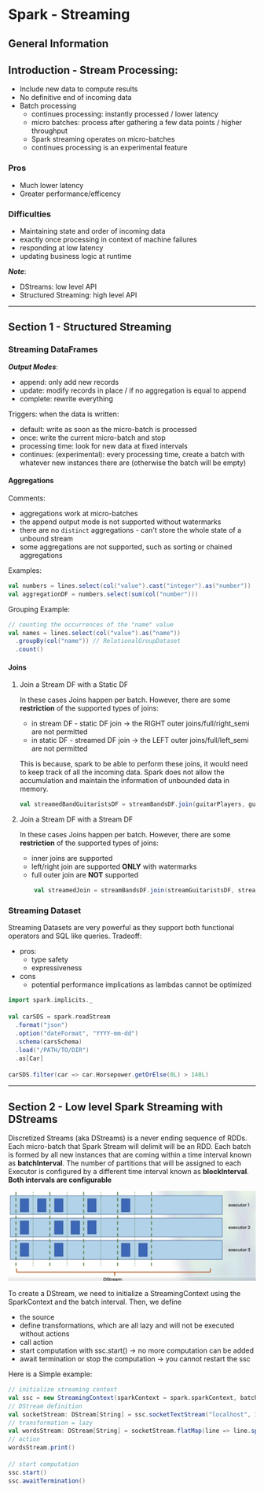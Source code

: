 # Spark - Streaming

## General Information

## Introduction - Stream Processing: 

- Include new data to compute results
- No definitive end of incoming data
- Batch processing 
  - continues processing: instantly processed / lower latency
  - micro batches: process after gathering a few data points / higher throughput
  - Spark streaming operates on micro-batches
  - continues processing is an experimental feature

### Pros
 - Much lower latency
 - Greater performance/efficency

### Difficulties
- Maintaining state and order of incoming data
- exactly once processing in context of machine failures
- responding at low latency
- updating business logic at runtime

_**Note**_: 
 - DStreams: low level API 
 - Structured Streaming: high level API

---
## Section 1 - Structured Streaming

### Streaming DataFrames

 _**Output Modes**_:
- append: only add new records
- update: modify records in place / if no aggregation is equal to append
- complete: rewrite everything 

Triggers: when the data is written:
- default: write as soon as the micro-batch is processed
- once: write the current micro-batch and stop
- processing time: look for new data at fixed intervals
- continues: (experimental): every processing time, create a batch with whatever new instances there are (otherwise the batch will be empty)


#### Aggregations

Comments:
- aggregations work at micro-batches
- the append output mode is not supported without watermarks
- there are no `distinct` aggregations - can't store the whole state of a unbound stream
- some aggregations are not supported, such as sorting or chained aggregations

Examples:
```scala
val numbers = lines.select(col("value").cast("integer").as("number"))
val aggregationDF = numbers.select(sum(col("number")))
```

Grouping Example:
```scala
// counting the occurrences of the "name" value
val names = lines.select(col("value").as("name"))
  .groupBy(col("name")) // RelationalGroupDataset
  .count()
```

#### Joins

1. Join a Stream DF with a Static DF

    In these cases Joins happen per batch. However, there are some **restriction** of the supported types of joins:
   - in stream DF - static DF join -> the RIGHT outer joins/full/right_semi are not permitted
   - in static DF - streamed DF join -> the LEFT outer joins/full/left_semi are not permitted

    This is because, spark to be able to perform these joins, it would need to keep track of all the incoming data.
    Spark does not allow the accumulation and maintain the information of unbounded data in memory.

    ```scala
    val streamedBandGuitaristsDF = streamBandsDF.join(guitarPlayers, guitarPlayers.col("band") === streamBandsDF.col("id"), "inner")
    ```

2. Join a Stream DF with a Stream DF

   In these cases Joins happen per batch. However, there are some **restriction** of the supported types of joins:
   -  inner joins are supported
   - left/right join are supported **ONLY** with watermarks
   - full outer join are **NOT** supported

    ```scala
        val streamedJoin = streamBandsDF.join(streamGuitaristsDF, streamGuitaristsDF.col("band") === streamBandsDF.col("id"), "inner")
    ```
   
### Streaming Dataset

Streaming Datasets are very powerful as they support both functional operators and SQL like queries.
Tradeoff:
 - pros: 
   - type safety
   - expressiveness
 - cons
   - potential performance implications as lambdas cannot be optimized

```scala
import spark.implicits._

val carSDS = spark.readStream
  .format("json")
  .option("dateFormat", "YYYY-mm-dd")
  .schema(carsSchema)
  .load("/PATH/TO/DIR")
  .as[Car]

carSDS.filter(car => car.Horsepower.getOrElse(0L) > 140L)
```
---
## Section 2 - Low level Spark Streaming with DStreams

Discretized Streams (aka DStreams) is a never ending sequence of RDDs. Each micro-batch that Spark Stream will delimit will be an RDD. 
Each batch is formed by all new instances that are coming within a time interval known as **batchInterval**. The number of partitions 
that will be assigned to each Executor is configured by a different time interval known as **blockInterval**. **Both intervals are configurable**

![fibonacci_seq_cycle.png](https://raw.githubusercontent.com/GiorgosMandi/ScalaProjects/main/spark-projects/src/main/resources/images/dstream.png)

To create a DStream, we need to initialize a StreamingContext using the SparkContext and the batch interval. Then, we
define

- the source
- define transformations, which are all lazy and will not be executed without actions
- call action
- start computation with ssc.start() -> no more computation can be added
- await termination or stop the computation -> you cannot restart the ssc 

Here is a Simple example:

```scala
// initialize streaming context
val ssc = new StreamingContext(sparkContext = spark.sparkContext, batchDuration = Seconds(1))
// DStream definition
val socketStream: DStream[String] = ssc.socketTextStream("localhost", 12345)
// transformation = lazy
val wordsStream: DStream[String] = socketStream.flatMap(line => line.split(" "))
// action
wordsStream.print()

// start computation
ssc.start()
ssc.awaitTermination()
```

